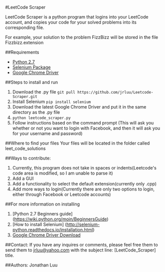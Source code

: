 #LeetCode Scraper

LeetCode Scraper is a python program that logins into your LeetCode account, and copies your code for your solved problems into its corresponding file.

For example, your solution to the problem FizzBizz will be stored in the file Fizzbizz.extension

##Requirements
* [Python 2.7](https://www.python.org/downloads/)
* [Selenium Package](http://selenium-python.readthedocs.io/installation.html)
* [Google Chrome Driver](https://sites.google.com/a/chromium.org/chromedriver/)

##Steps to install and run
1. Download the .py file
``git pull https://github.com/jrluu/Leetcode-Scraper.git``
2. Install Selenium
``pip install selenium``
3. Download the latest Google Chrome Driver and put it in the same directory as the .py file
4. ``python leetcode_scraper.py``
5. Follow instructions based on the command prompt
(This will ask you whether or not you want to login with Facebook, and then it will ask you for your username and password)


##Where to find your files
Your files will be located in the folder called leet\_code\_solutions


##Ways to contribute:
1. Currently, this program does not take in spaces or indents(Leetcode's code area is modified, so I am unable to parse it)
2. Add a GUI
3. Add a functionality to select the default extension(currently only .cpp)
4. Add more ways to login(Currently there are only two options to login, either through Facebook or Leetcode accounts)


##For more information on installing
1. [Python 2.7 Beginners guide] (https://wiki.python.org/moin/BeginnersGuide)
2. [How to install Selenium] (http://selenium-python.readthedocs.io/installation.html)
3. [Google Chrome Driver Download](https://sites.google.com/a/chromium.org/chromedriver/)

##Contact:
If you have any inquires or comments, please feel free them to send them to jrluu@yahoo.com with the subject line: [LeetCode_Scraper] title.

##Authors:
Jonathan Luu
